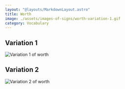 ```yaml
---
layout: "@layouts/MarkdownLayout.astro"
title: Worth
image: ./assets/images-of-signs/worth-variation-1.gif
category: Vocabulary
---
```


## Variation 1

![Variation 1 of worth](@signs/worth-variation-1.gif)

## Variation 2

![Variation 2 of worth](@signs/worth-variation-2.gif)
